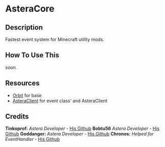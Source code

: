 <div align=<img src ="https://media.discordapp.net/attachments/1145722986410803291/1311748439096168498/image.png?ex=6749fc6e&is=6748aaee&hm=5d57e36b6008939584d07fe7d9fb7c35c4ca1eabf2f9c74b46c6d459df60ff93&=&format=webp&quality=lossless" width="10%" height="10%"/>

# AsteraCore
## Description
Fastest event system for Minecraft utility mods. 
## How To Use This
*soon.*
## Resources
- [Orbit](https://github.com/MeteorDevelopment/orbit) for base
- [AsteraClient](https://discord.gg/yMxcUfddsK) for event class' and AsteraClient
## Credits
**Tinkoprof:** *Astera Developer* - [His Github](https://github.com/Tinkoprof)
**Bobtu56** *Astera Developer* - [His Github](https://github.com/fakebobtu)
**Goddanger:** *Astera Developer* - [His Github](https://github.com/veroneco) 
**Chronos:** *Helped for EventHandler* - [His Github](https://github.com/ChronosMain)
